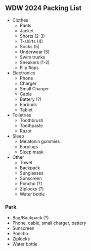 ## WDW 2024 Packing List


- Clothes
  - Pants
  - Jacket
  - Shorts (2-3)
  - T-shirts (4)
  - Socks (5)
  - Underwear (5)
  - Swim trunks
  - Sneakers (1-2)
  - Flip flops
- Electronics
  - Phone
  - Charger
  - Small Charger
  - Cable
  - Battery (?)
  - Earbuds
  - Tablet
- Toiletries
  - Toothbrush
  - Toothpaste
  - Razor
- Sleep
  - Melatonin gummies
  - Earplugs
  - Sleep mask
- Other
  - Towel
  - Backpack
  - Sunglasses
  - Sunscreen
  - Poncho (?)
  - Ziplocks (?)
  - Water bottle


### Park

- Bag/Backpack (?)
- Phone, cable, small charger, battery
- Sunscreen
- Poncho
- Ziplocks
- Water bottle


